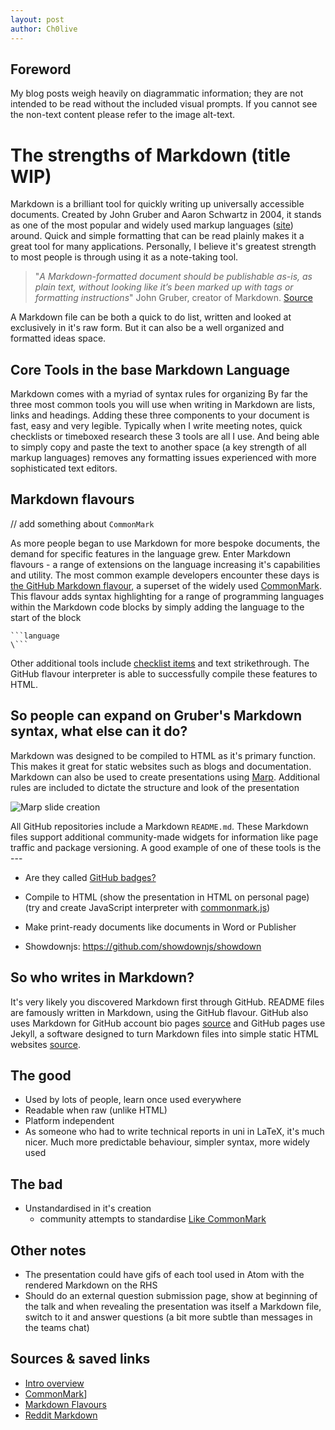 ```yaml
---
layout: post
author: Ch0live
---
```


## Foreword
My blog posts weigh heavily on diagrammatic information; they are not intended to be read without the included visual prompts. If you cannot see the non-text content please refer to the image alt-text.

# The strengths of Markdown (title WIP)
Markdown is a brilliant tool for quickly writing up universally accessible documents.
Created by John Gruber and Aaron Schwartz in 2004, it stands as one of the most popular and widely used markup languages
([site](https://en.wikipedia.org/wiki/Markup_language))
 around.
 Quick and simple formatting that can be read plainly makes it a great tool for many applications.
 Personally, I believe it's greatest strength to most people is through using it as a note-taking tool.

> "*A Markdown-formatted document should be publishable as-is, as plain text, without looking like it’s been marked up with tags or formatting instructions*"
John Gruber, creator of Markdown.
[Source](https://daringfireball.net/projects/markdown/syntax)

A Markdown file can be both a quick to do list, written and looked at exclusively in it's raw form.
But it can also be a well organized and formatted ideas space.

## Core Tools in the base Markdown Language
Markdown comes with a myriad of syntax rules for organizing
By far the three most common tools you will use when writing in Markdown are lists, links and headings.
Adding these three components to your document is fast, easy and very legible.
Typically when I write meeting notes, quick checklists or timeboxed research these 3 tools are all I use.
And being able to simply copy and paste the text to another space (a key strength of all markup languages) removes any formatting issues experienced with more sophisticated text editors.

## Markdown flavours

// add something about `CommonMark`

As more people began to use Markdown for more bespoke documents, the demand for specific features in the language grew. Enter Markdown flavours - a range of extensions on the language increasing it's capabilities and utility. The most common example developers encounter these days is [the GitHub Markdown flavour](https://github.github.com/gfm/), a superset of the widely used [CommonMark](https://commonmark.org/). This flavour adds syntax highlighting for a range of programming languages within the Markdown code blocks by simply adding the language to the start of the block

```
```language
\```
```

Other additional tools include [checklist items](https://github.github.com/gfm/#task-list-items-extension-) and text strikethrough. The GitHub flavour interpreter is able to successfully compile these features to HTML.

## So people can expand on Gruber's Markdown syntax, what else can it do?
Markdown was designed to be compiled to HTML as it's primary function. This makes it great for static websites such as blogs and documentation. Markdown can also be used to create presentations using [Marp](https://github.com/marp-team/marp). Additional rules are included to dictate the structure and look of the presentation

![Marp slide creation](C:\Git\personal-blog\Ch0live.github.io\assets\gif\marp-example-slide-deck.gif)

All GitHub repositories include a Markdown `README.md`. These Markdown files support additional community-made widgets for information like page traffic and package versioning. A good example of one of these tools is the ---
- Are they called [GitHub badges?](https://github.com/puf17640/git-badges#readme)

- Compile to HTML (show the presentation in HTML on personal page) (try and create JavaScript interpreter with [commonmark.js](https://github.com/commonmark/commonmark.js))
- Make print-ready documents like documents in Word or Publisher
- Showdownjs: https://github.com/showdownjs/showdown

## So who writes in Markdown?
It's very likely you discovered Markdown first through GitHub.
README files are famously written in Markdown, using the GitHub flavour.
GitHub also uses Markdown for GitHub account bio pages
[source](https://docs.github.com/en/account-and-profile/setting-up-and-managing-your-github-profile/customizing-your-profile/managing-your-profile-readme)
and GitHub pages use Jekyll, a software designed to turn Markdown files into simple static HTML websites
[source](https://docs.github.com/en/pages/setting-up-a-github-pages-site-with-jekyll/about-github-pages-and-jekyll).

## The good
- Used by lots of people, learn once used everywhere
- Readable when raw (unlike HTML)
- Platform independent
- As someone who had to write technical reports in uni in LaTeX, it's much nicer. Much more predictable behaviour, simpler syntax, more widely used

## The bad
- Unstandardised in it's creation
  - community attempts to standardise [Like CommonMark](https://commonmark.org/)

## Other notes
- The presentation could have gifs of each tool used in Atom with the rendered Markdown on the RHS
- Should do an external question submission page, show at beginning of the talk and when revealing the presentation was itself a Markdown file, switch to it and answer questions (a bit more subtle than messages in the teams chat)

## Sources & saved links
- [Intro overview](https://document360.com/blog/introductory-guide-to-markdown-for-documentation-writers/#:~:text=Some%20of%20the%20many%20uses,and%20StackExchange%2C%20among%20many%20others.)
- [CommonMark](https://commonmark.org/)]
- [Markdown Flavours](https://github.com/commonmark/commonmark-spec/wiki/markdown-flavors)
- [Reddit Markdown](https://www.reddit.com/wiki/markdown/)
